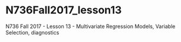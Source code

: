 # N736Fall2017_lesson13
N736 Fall 2017 - Lesson 13 - Multivariate Regression Models, Variable Selection, diagnostics
